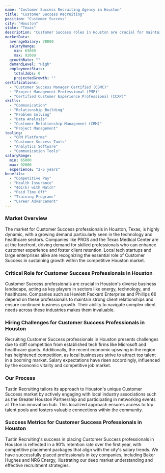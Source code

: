 ```yaml
---
name: "Customer Success Recruiting Agency in Houston"
title: "Customer Success Recruiting"
position: "Customer Success"
city: "Houston"
state: "Texas"
description: "Customer Success roles in Houston are crucial for maintaining and strengthening customer relationships in a variety of industries, notably in the energy and tech sectors."
marketData:
  averageSalary: 78000
  salaryRange:
    min: 65000
    max: 92000
  growthRate: ""
  demandLevel: "High"
  employmentStats:
    totalJobs: 0
    projectedGrowth: ""
certifications:
  - "Customer Success Manager Certified (CSMC)"
  - "Project Management Professional (PMP)"
  - "Certified Customer Experience Professional (CCXP)"
skills:
  - "Communication"
  - "Relationship Building"
  - "Problem Solving"
  - "Data Analysis"
  - "Customer Relationship Management (CRM)"
  - "Project Management"
tooling:
  - "CRM Platforms"
  - "Customer Success Tools"
  - "Analytics Software"
  - "Communication Tools"
salaryRange:
  min: 65000
  max: 92000
  experience: "2-5 years"
benefits:
  - "Competitive Pay"
  - "Health Insurance"
  - "401(k) with Match"
  - "Paid Time Off"
  - "Training Programs"
  - "Career Advancement"
---
```


### Market Overview
The market for Customer Success professionals in Houston, Texas, is highly dynamic, with a growing demand particularly seen in the technology and healthcare sectors. Companies like PROS and the Texas Medical Center are at the forefront, driving demand for skilled professionals who can enhance customer experience and foster client retention. Local tech startups and large enterprises alike are recognizing the essential role of Customer Success in sustaining growth within the competitive Houston market.
### Critical Role for Customer Success Professionals in Houston
Customer Success professionals are crucial in Houston's diverse business landscape, acting as key players in sectors like energy, technology, and healthcare. Companies such as Hewlett Packard Enterprise and Phillips 66 depend on these professionals to maintain strong client relationships and ensure continued business growth. Their ability to navigate complex client needs across these industries makes them invaluable.

### Hiring Challenges for Customer Success Professionals in Houston
Recruiting Customer Success professionals in Houston presents challenges due to stiff competition from established tech firms like Microsoft and healthcare giants. Additionally, the recent economic upswing in the region has heightened competition, as local businesses strive to attract top talent in a booming market. Salary expectations have risen accordingly, influenced by the economic vitality and competitive job market.

### Our Process
Tustin Recruiting tailors its approach to Houston's unique Customer Success market by actively engaging with local industry associations such as the Greater Houston Partnership and participating in networking events at The Ion innovation hub. This localized approach ensures access to top talent pools and fosters valuable connections within the community.

### Success Metrics for Customer Success Professionals in Houston
Tustin Recruiting's success in placing Customer Success professionals in Houston is reflected in a 90% retention rate over the first year, with competitive placement packages that align with the city's salary trends. We have successfully placed professionals in key companies, including Baker Hughes and NRG Energy, illustrating our deep market understanding and effective recruitment strategies.